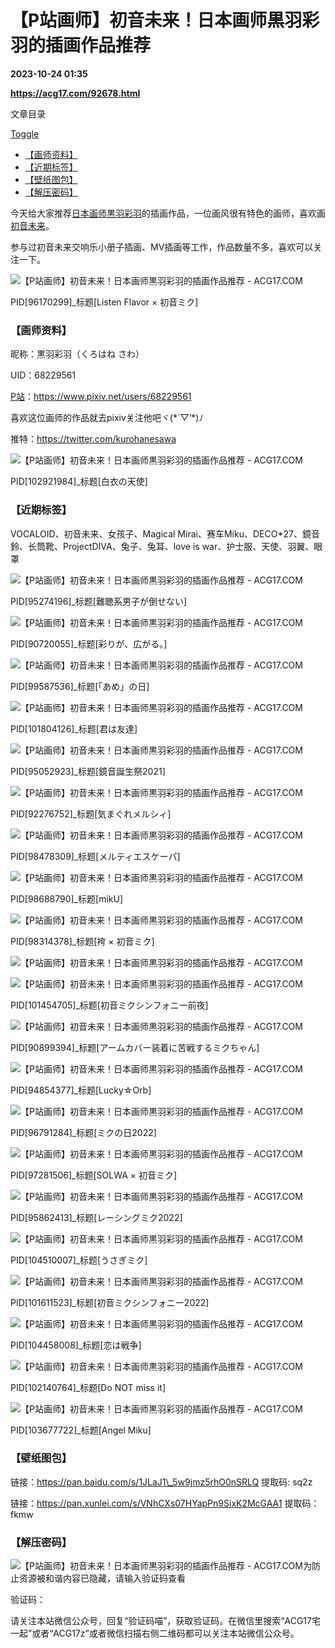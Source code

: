 # 【P站画师】初音未来！日本画师黒羽彩羽的插画作品推荐

**2023-10-24 01:35**

**https://acg17.com/92678.html**

文章目录

[Toggle](https://acg17.com/92678.html#)

*   [【画师资料】](https://acg17.com/92678.html/#%E3%80%90%E7%94%BB%E5%B8%88%E8%B5%84%E6%96%99%E3%80%91 "【画师资料】")
*   [【近期标签】](https://acg17.com/92678.html/#%E3%80%90%E8%BF%91%E6%9C%9F%E6%A0%87%E7%AD%BE%E3%80%91 "【近期标签】")
*   [【壁纸图包】](https://acg17.com/92678.html/#%E3%80%90%E5%A3%81%E7%BA%B8%E5%9B%BE%E5%8C%85%E3%80%91 "【壁纸图包】")
*   [【解压密码】](https://acg17.com/92678.html/#%E3%80%90%E8%A7%A3%E5%8E%8B%E5%AF%86%E7%A0%81%E3%80%91 "【解压密码】")

今天给大家推荐[日本画师](https://acg17.com/tag/%e6%97%a5%e6%9c%ac%e7%94%bb%e5%b8%88 "查看所有文章关于 日本画师")[黒羽彩羽](https://acg17.com/tag/%e9%bb%92%e7%be%bd%e5%bd%a9%e7%be%bd "查看所有文章关于 黒羽彩羽")的插画作品，一位画风很有特色的画师，喜欢画[初音未来](https://acg17.com/tag/%e5%88%9d%e9%9f%b3%e6%9c%aa%e6%9d%a5 "查看所有文章关于 初音未来")。

参与过初音未来交响乐小册子插画、MV插画等工作，作品数量不多，喜欢可以关注一下。

![【P站画师】初音未来！日本画师黒羽彩羽的插画作品推荐 - ACG17.COM](https://fc.sinaimg.cn/mw1024/006yt1Omgy1hj2461cq51j31q80z0b29.jpg "【P站画师】初音未来！日本画师黒羽彩羽的插画作品推荐 P站画师  | ACG17")

PID\[96170299\]\_标题\[Listen Flavor × 初音ミク\]

### 【画师资料】

昵称：黒羽彩羽（くろはね さわ）

UID：68229561

[P站](https://acg17.com/tag/pixiv "查看所有文章关于 P站")：https://www.pixiv.net/users/68229561

喜欢这位画师的作品就去pixiv关注他吧ヾ(\*´▽‘\*)ﾉ

推特：https://twitter.com/kurohanesawa

![【P站画师】初音未来！日本画师黒羽彩羽的插画作品推荐 - ACG17.COM](https://fc.sinaimg.cn/mw1024/006yt1Omgy1hj2449n0vpj31ww2pg4qr.jpg "【P站画师】初音未来！日本画师黒羽彩羽的插画作品推荐 P站画师  | ACG17")

PID\[102921984\]\_标题\[白衣の天使\]

### 【近期标签】

VOCALOID、初音未来、女孩子、Magical Mirai、赛车Miku、DECO\*27、鏡音鈴、长筒靴、ProjectDIVA、兔子、兔耳、love is war、护士服、天使、羽翼、眼罩

![【P站画师】初音未来！日本画师黒羽彩羽的插画作品推荐 - ACG17.COM](https://fc.sinaimg.cn/mw1024/006yt1Omgy1hj243j65auj315o1jk1kx.jpg "【P站画师】初音未来！日本画师黒羽彩羽的插画作品推荐 P站画师  | ACG17")

PID\[95274196\]\_标题\[難聴系男子が倒せない\]

![【P站画师】初音未来！日本画师黒羽彩羽的插画作品推荐 - ACG17.COM](https://fc.sinaimg.cn/mw1024/006yt1Omgy1hj243k36c8j315c1mh7v8.jpg "【P站画师】初音未来！日本画师黒羽彩羽的插画作品推荐 P站画师  | ACG17")

PID\[90720055\]\_标题\[彩りが、広がる。\]

![【P站画师】初音未来！日本画师黒羽彩羽的插画作品推荐 - ACG17.COM](https://fc.sinaimg.cn/mw1024/006yt1Omgy1hj243o2vdkj31ww2pg7wj.jpg "【P站画师】初音未来！日本画师黒羽彩羽的插画作品推荐 P站画师  | ACG17")

PID\[99587536\]\_标题\[「あめ」の日\]

![【P站画师】初音未来！日本画师黒羽彩羽的插画作品推荐 - ACG17.COM](https://fc.sinaimg.cn/mw1024/006yt1Omgy1hj243stl6vj31wr3e8u0y.jpg "【P站画师】初音未来！日本画师黒羽彩羽的插画作品推荐 P站画师  | ACG17")

PID\[101804126\]\_标题\[君は友達\]

![【P站画师】初音未来！日本画师黒羽彩羽的插画作品推荐 - ACG17.COM](https://fc.sinaimg.cn/mw1024/006yt1Omgy1hj243u743vj30wi17ctpt.jpg "【P站画师】初音未来！日本画师黒羽彩羽的插画作品推荐 P站画师  | ACG17")

PID\[95052923\]\_标题\[鏡音誕生祭2021\]

![【P站画师】初音未来！日本画师黒羽彩羽的插画作品推荐 - ACG17.COM](https://fc.sinaimg.cn/mw1024/006yt1Omgy1hj243wsyflj315o1jk7wh.jpg "【P站画师】初音未来！日本画师黒羽彩羽的插画作品推荐 P站画师  | ACG17")

PID\[92276752\]\_标题\[気まぐれメルシィ\]

![【P站画师】初音未来！日本画师黒羽彩羽的插画作品推荐 - ACG17.COM](https://fc.sinaimg.cn/mw1024/006yt1Omgy1hj244505naj33y82804qs.jpg "【P站画师】初音未来！日本画师黒羽彩羽的插画作品推荐 P站画师  | ACG17")

PID\[98478309\]\_标题\[メルティエスケーパ\]

![【P站画师】初音未来！日本画师黒羽彩羽的插画作品推荐 - ACG17.COM](https://fc.sinaimg.cn/mw1024/006yt1Omgy1hj244dofkij32gw1e0x6p.jpg "【P站画师】初音未来！日本画师黒羽彩羽的插画作品推荐 P站画师  | ACG17")

PID\[98688790\]\_标题\[mikU\]

![【P站画师】初音未来！日本画师黒羽彩羽的插画作品推荐 - ACG17.COM](https://fc.sinaimg.cn/mw1024/006yt1Omgy1hj244j0g3nj31ww2pghdv.jpg "【P站画师】初音未来！日本画师黒羽彩羽的插画作品推荐 P站画师  | ACG17")

PID\[98314378\]\_标题\[袴 × 初音ミク\]

![【P站画师】初音未来！日本画师黒羽彩羽的插画作品推荐 - ACG17.COM](https://fc.sinaimg.cn/mw1024/006yt1Omgy1hj24cbds5nj30bq06btbk.jpg "【P站画师】初音未来！日本画师黒羽彩羽的插画作品推荐 P站画师  | ACG17")

![【P站画师】初音未来！日本画师黒羽彩羽的插画作品推荐 - ACG17.COM](https://fc.sinaimg.cn/mw1024/006yt1Omgy1hj244m6hnfj31ww2pghdt.jpg "【P站画师】初音未来！日本画师黒羽彩羽的插画作品推荐 P站画师  | ACG17")

PID\[101454705\]\_标题\[初音ミクシンフォニー前夜\]

![【P站画师】初音未来！日本画师黒羽彩羽的插画作品推荐 - ACG17.COM](https://fc.sinaimg.cn/mw1024/006yt1Omgy1hj244r4tj1j33tt5ewkjr.jpg "【P站画师】初音未来！日本画师黒羽彩羽的插画作品推荐 P站画师  | ACG17")

PID\[90899394\]\_标题\[アームカバー装着に苦戦するミクちゃん\]

![【P站画师】初音未来！日本画师黒羽彩羽的插画作品推荐 - ACG17.COM](https://fc.sinaimg.cn/mw1024/006yt1Omgy1hj244tzz0ij315o1jkhdt.jpg "【P站画师】初音未来！日本画师黒羽彩羽的插画作品推荐 P站画师  | ACG17")

PID\[94854377\]\_标题\[Lucky☆Orb\]

![【P站画师】初音未来！日本画师黒羽彩羽的插画作品推荐 - ACG17.COM](https://fc.sinaimg.cn/mw1024/006yt1Omgy1hj244x91gmj31e03mk4qq.jpg "【P站画师】初音未来！日本画师黒羽彩羽的插画作品推荐 P站画师  | ACG17")

PID\[96791284\]\_标题\[ミクの日2022\]

![【P站画师】初音未来！日本画师黒羽彩羽的插画作品推荐 - ACG17.COM](https://fc.sinaimg.cn/mw1024/006yt1Omgy1hj2452xyecj31ww2pgnpf.jpg "【P站画师】初音未来！日本画师黒羽彩羽的插画作品推荐 P站画师  | ACG17")

PID\[97281506\]\_标题\[SOLWA × 初音ミク\]

![【P站画师】初音未来！日本画师黒羽彩羽的插画作品推荐 - ACG17.COM](https://fc.sinaimg.cn/mw1024/006yt1Omgy1hj245bifpvj314o1i8awf.jpg "【P站画师】初音未来！日本画师黒羽彩羽的插画作品推荐 P站画师  | ACG17")

PID\[95862413\]\_标题\[レーシングミク2022\]

![【P站画师】初音未来！日本画师黒羽彩羽的插画作品推荐 - ACG17.COM](https://fc.sinaimg.cn/mw1024/006yt1Omgy1hj245fjijbj31ww2pgnpf.jpg "【P站画师】初音未来！日本画师黒羽彩羽的插画作品推荐 P站画师  | ACG17")

PID\[104510007\]\_标题\[うさぎミク\]

![【P站画师】初音未来！日本画师黒羽彩羽的插画作品推荐 - ACG17.COM](https://fc.sinaimg.cn/mw1024/006yt1Omgy1hj245ko6lcj32jv3lxhdv.jpg "【P站画师】初音未来！日本画师黒羽彩羽的插画作品推荐 P站画师  | ACG17")

PID\[101611523\]\_标题\[初音ミクシンフォニー2022\]

![【P站画师】初音未来！日本画师黒羽彩羽的插画作品推荐 - ACG17.COM](https://fc.sinaimg.cn/mw1024/006yt1Omgy1hj245q70kxj31ww2pge84.jpg "【P站画师】初音未来！日本画师黒羽彩羽的插画作品推荐 P站画师  | ACG17")

PID\[104458008\]\_标题\[恋は戦争\]

![【P站画师】初音未来！日本画师黒羽彩羽的插画作品推荐 - ACG17.COM](https://fc.sinaimg.cn/mw1024/006yt1Omgy1hj245ubfg4j31ww2pg4qr.jpg "【P站画师】初音未来！日本画师黒羽彩羽的插画作品推荐 P站画师  | ACG17")

PID\[102140764\]\_标题\[Do NOT miss it\]

![【P站画师】初音未来！日本画师黒羽彩羽的插画作品推荐 - ACG17.COM](https://fc.sinaimg.cn/mw1024/006yt1Omgy1hj245xx7jfj32gw1e0kjm.jpg "【P站画师】初音未来！日本画师黒羽彩羽的插画作品推荐 P站画师  | ACG17")

PID\[103677722\]\_标题\[Angel Miku\]

### 【壁纸图包】

链接：https://pan.baidu.com/s/1JLaJ1\_5w9jmz5rhO0nSRLQ 提取码: sq2z

链接：https://pan.xunlei.com/s/VNhCXs07HYapPn9SixK2McGAA1 提取码：fkmw

### 【解压密码】

![【P站画师】初音未来！日本画师黒羽彩羽的插画作品推荐 - ACG17.COM](https://open.weixin.qq.com/qr/code?username=acg17z "【P站画师】初音未来！日本画师黒羽彩羽的插画作品推荐 P站画师  | ACG17")为防止资源被和谐内容已隐藏，请输入验证码查看

验证码：

请关注本站微信公众号，回复“验证码喵”，获取验证码。在微信里搜索“ACG17宅一起”或者“ACG17z”或者微信扫描右侧二维码都可以关注本站微信公众号。